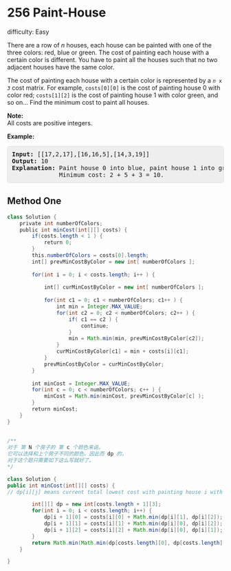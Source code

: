 # 256 Paint-House

difficulty: Easy

<style>
        section pre{
          background-color: #eee;
          border: 1px solid #ddd;
          padding:10px;
          border-radius: 5px;
        }
      </style>
<section>
<div><p>There are a row of <i>n</i> houses, each house can be painted with one of the three colors: red, blue or green. The cost of painting each house with a certain color is different. You have to paint all the houses such that no two adjacent houses have the same color.</p>
<p>The cost of painting each house with a certain color is represented by a <code><i>n</i> x <i>3</i></code> cost matrix. For example, <code>costs[0][0]</code> is the cost of painting house 0 with color red; <code>costs[1][2]</code> is the cost of painting house 1 with color green, and so on... Find the minimum cost to paint all houses.</p>
<p><b>Note:</b><br>
All costs are positive integers.</p>
<p><strong>Example:</strong></p>
<pre><strong>Input:</strong> [[17,2,17],[16,16,5],[14,3,19]]
<strong>Output:</strong> 10
<strong>Explanation: </strong>Paint house 0 into blue, paint house 1 into green, paint house 2 into blue. 
&nbsp;            Minimum cost: 2 + 5 + 3 = 10.
</pre>
</div></section>
 
 ## Method One 
 
``` Java
class Solution {
    private int numberOfColors;
    public int minCost(int[][] costs) {
        if(costs.length < 1 ) {
            return 0;
        }
        this.numberOfColors = costs[0].length;
        int[] prevMinCostByColor = new int[ numberOfColors ];
        
        for(int i = 0; i < costs.length; i++ ) {
            
            int[] curMinCostByColor = new int[ numberOfColors ];
            
            for(int c1 = 0; c1 < numberOfColors; c1++ ) {
                int min = Integer.MAX_VALUE;
                for(int c2 = 0; c2 < numberOfColors; c2++ ) {
                    if( c1 == c2 ) {
                        continue;
                    }
                    min = Math.min(min, prevMinCostByColor[c2]);
                }
                curMinCostByColor[c1] = min + costs[i][c1];
            }
            prevMinCostByColor = curMinCostByColor;
        } 
        
        int minCost = Integer.MAX_VALUE; 
        for(int c = 0; c < numberOfColors; c++ ) {
            minCost = Math.min(minCost, prevMinCostByColor[c] );
        }
        return minCost;
    }
}
​
​
/**
对于 第 N 个房子的 第 c 个颜色来说。
它可以选择和上个房子不同的颜色。因此而 dp 的。
对于这个题只需要如下这么写就好了。
*/

class Solution {
public int minCost(int[][] costs) {
// dp[i][j] means current total lowest cost with painting house i with color j

        int[][] dp = new int[costs.length + 1][3];
        for(int i = 0; i < costs.length; i++) {
            dp[i + 1][0] = costs[i][0] + Math.min(dp[i][1], dp[i][2]);
            dp[i + 1][1] = costs[i][1] + Math.min(dp[i][0], dp[i][2]);
            dp[i + 1][2] = costs[i][2] + Math.min(dp[i][0], dp[i][1]);
        }
        return Math.min(Math.min(dp[costs.length][0], dp[costs.length][1]), dp[costs.length][2]);
    }

}
​

```

```
